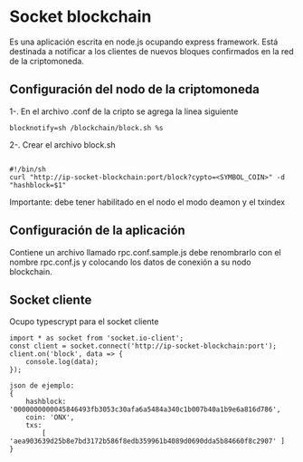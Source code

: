 # Socket blockchain

Es una aplicación escrita en node.js ocupando express framework. Está destinada a notificar a los clientes
de nuevos bloques confirmados en la red de la criptomoneda.

## Configuración del nodo de la criptomoneda

1-. En el archivo .conf de la cripto se agrega la linea siguiente 

``blocknotify=sh /blockchain/block.sh %s``


2-. Crear el archivo block.sh

````

#!/bin/sh 
curl "http://ip-socket-blockchain:port/block?cypto=<SYMBOL_COIN>" -d "hashblock=$1"

````

Importante: debe tener habilitado en el nodo el modo deamon y el txindex

## Configuración de la aplicación
Contiene un archivo llamado rpc.conf.sample.js debe renombrarlo con el nombre rpc.conf.js y colocando 
los datos de conexión a su nodo blockchain.

## Socket cliente
Ocupo typescrypt para el socket cliente
````
import * as socket from 'socket.io-client';
const client = socket.connect('http://ip-socket-blockchain:port');
client.on('block', data => {
    console.log(data);
});

json de ejemplo:
{ 
    hashblock: '0000000000045846493fb3053c30afa6a5484a340c1b007b40a1b9e6a816d786',
    coin: 'ONX',
    txs: 
        [ 'aea903639d25b8e7bd3172b586f8edb359961b4089d0690dda5b84660f8c2907' ] 
}

````